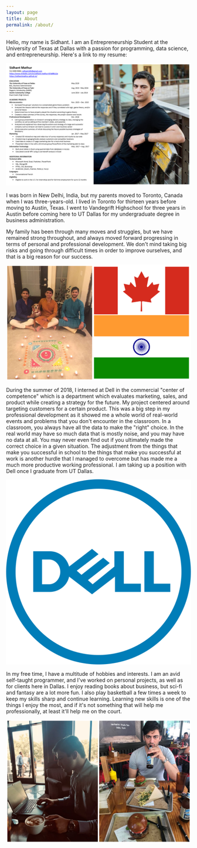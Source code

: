 ```yaml
---
layout: page
title: About
permalink: /about/
---
```



Hello, my name is Sidhant. I am an Entrepreneurship Student at the University of Texas at Dallas with a passion for programming, data science, and entrepreneurship. Here's a link to my resume: 

[![Resume](images/personalresume.PNG)](images/resume.pdf)

I was born in New Delhi, India, but my parents moved to Toronto, Canada when I was three-years-old. I lived in Toronto for thirteen years before moving to Austin, Texas. I went to Vandegrift Highschool for three years in Austin before coming here to UT Dallas for my undergraduate degree in business administration. 

My family has been through many moves and struggles, but we have remained strong throughout, and always moved forward progressing in terms of personal and professional development. We don't mind taking big risks and going through difficult times in order to improve ourselves, and that is a big reason for our success. 

![My Family](images/familyflag.png)

During the summer of 2018, I interned at Dell in the commercial "center of competence" which is a department which evaluates marketing, sales, and product while creating a strategy for the future. My project centered around targeting customers for a certain product. This was a big step in my professional development as it showed me a whole world of real-world events and problems that you don't encounter in the classroom. In a classroom, you always have all the data to make the "right" choice. In the real world may have so much data that is mostly noise, and you may have no data at all. You may never even find out if you ultimately made the correct choice in a given situation. The adjustment from the things that make you successful in school to the things that make you successful at work is another hurdle that I managed to overcome but has made me a much more productive working professional. I am taking up a position with Dell once I graduate from UT Dallas. 

![Dell](images/dell.png)

In my free time, I have a multitude of hobbies and interests. I am an avid self-taught programmer, and I've worked on personal projects, as well as for clients here in Dallas. I enjoy reading books about business, but sci-fi and fantasy are a lot more fun. I also play basketball a few times a week to keep my skills sharp and continue learning. Learning new skills is one of the things I enjoy the most, and if it's not something that will help me professionally, at least it'll help me on the court. 

![Drinking Coffee & Working](images/collage.png)
